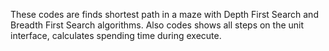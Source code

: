 These codes are finds shortest path in a maze with Depth First Search and Breadth First Search algorithms. Also codes shows all steps on  the unit interface, 
calculates spending time during execute.
